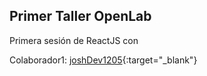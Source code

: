 ## Primer Taller OpenLab

Primera sesión de ReactJS con 

Colaborador1:  [joshDev1205](https://github.com/joshDev1205/ "Colaborador"){:target="_blank"}
